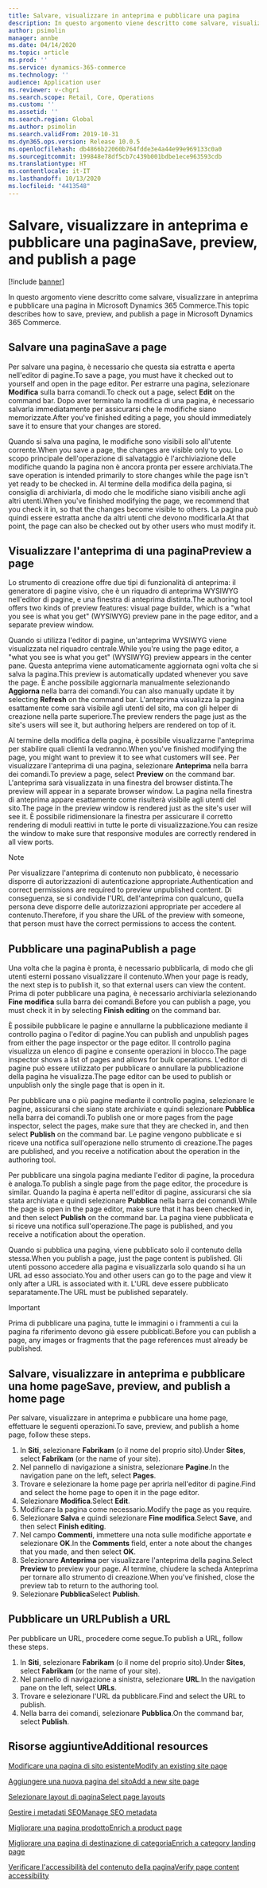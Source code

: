 ```yaml
---
title: Salvare, visualizzare in anteprima e pubblicare una pagina
description: In questo argomento viene descritto come salvare, visualizzare in anteprima e pubblicare una pagina in Microsoft Dynamics 365 Commerce.
author: psimolin
manager: annbe
ms.date: 04/14/2020
ms.topic: article
ms.prod: ''
ms.service: dynamics-365-commerce
ms.technology: ''
audience: Application user
ms.reviewer: v-chgri
ms.search.scope: Retail, Core, Operations
ms.custom: ''
ms.assetid: ''
ms.search.region: Global
ms.author: psimolin
ms.search.validFrom: 2019-10-31
ms.dyn365.ops.version: Release 10.0.5
ms.openlocfilehash: db4866b22060b764fdde3e4a44e99e969133c0a0
ms.sourcegitcommit: 199848e78df5cb7c439b001bdbe1ece963593cdb
ms.translationtype: HT
ms.contentlocale: it-IT
ms.lasthandoff: 10/13/2020
ms.locfileid: "4413548"
---
```

# <a name="save-preview-and-publish-a-page"></a><span data-ttu-id="40638-103">Salvare, visualizzare in anteprima e pubblicare una pagina</span><span class="sxs-lookup"><span data-stu-id="40638-103">Save, preview, and publish a page</span></span>

[!include [banner](includes/banner.md)]

<span data-ttu-id="40638-104">In questo argomento viene descritto come salvare, visualizzare in anteprima e pubblicare una pagina in Microsoft Dynamics 365 Commerce.</span><span class="sxs-lookup"><span data-stu-id="40638-104">This topic describes how to save, preview, and publish a page in Microsoft Dynamics 365 Commerce.</span></span>

## <a name="save-a-page"></a><span data-ttu-id="40638-105">Salvare una pagina</span><span class="sxs-lookup"><span data-stu-id="40638-105">Save a page</span></span>

<span data-ttu-id="40638-106">Per salvare una pagina, è necessario che questa sia estratta e aperta nell'editor di pagine.</span><span class="sxs-lookup"><span data-stu-id="40638-106">To save a page, you must have it checked out to yourself and open in the page editor.</span></span> <span data-ttu-id="40638-107">Per estrarre una pagina, selezionare **Modifica** sulla barra comandi.</span><span class="sxs-lookup"><span data-stu-id="40638-107">To check out a page, select **Edit** on the command bar.</span></span> <span data-ttu-id="40638-108">Dopo aver terminato la modifica di una pagina, è necessario salvarla immediatamente per assicurarsi che le modifiche siano memorizzate.</span><span class="sxs-lookup"><span data-stu-id="40638-108">After you've finished editing a page, you should immediately save it to ensure that your changes are stored.</span></span>

<span data-ttu-id="40638-109">Quando si salva una pagina, le modifiche sono visibili solo all'utente corrente.</span><span class="sxs-lookup"><span data-stu-id="40638-109">When you save a page, the changes are visible only to you.</span></span> <span data-ttu-id="40638-110">Lo scopo principale dell'operazione di salvataggio è l'archiviazione delle modifiche quando la pagina non è ancora pronta per essere archiviata.</span><span class="sxs-lookup"><span data-stu-id="40638-110">The save operation is intended primarily to store changes while the page isn't yet ready to be checked in.</span></span> <span data-ttu-id="40638-111">Al termine della modifica della pagina, si consiglia di archiviarla, di modo che le modifiche siano visibili anche agli altri utenti.</span><span class="sxs-lookup"><span data-stu-id="40638-111">When you've finished modifying the page, we recommend that you check it in, so that the changes become visible to others.</span></span> <span data-ttu-id="40638-112">La pagina può quindi essere estratta anche da altri utenti che devono modificarla.</span><span class="sxs-lookup"><span data-stu-id="40638-112">At that point, the page can also be checked out by other users who must modify it.</span></span>

## <a name="preview-a-page"></a><span data-ttu-id="40638-113">Visualizzare l'anteprima di una pagina</span><span class="sxs-lookup"><span data-stu-id="40638-113">Preview a page</span></span>

<span data-ttu-id="40638-114">Lo strumento di creazione offre due tipi di funzionalità di anteprima: il generatore di pagine visivo, che è un riquadro di anteprima WYSIWYG nell'editor di pagine, e una finestra di anteprima distinta.</span><span class="sxs-lookup"><span data-stu-id="40638-114">The authoring tool offers two kinds of preview features: visual page builder, which is a "what you see is what you get" (WYSIWYG) preview pane in the page editor, and a separate preview window.</span></span>

<span data-ttu-id="40638-115">Quando si utilizza l'editor di pagine, un'anteprima WYSIWYG viene visualizzata nel riquadro centrale.</span><span class="sxs-lookup"><span data-stu-id="40638-115">While you're using the page editor, a "what you see is what you get" (WYSIWYG) preview appears in the center pane.</span></span> <span data-ttu-id="40638-116">Questa anteprima viene automaticamente aggiornata ogni volta che si salva la pagina.</span><span class="sxs-lookup"><span data-stu-id="40638-116">This preview is automatically updated whenever you save the page.</span></span> <span data-ttu-id="40638-117">È anche possibile aggiornarla manualmente selezionando **Aggiorna** nella barra dei comandi.</span><span class="sxs-lookup"><span data-stu-id="40638-117">You can also manually update it by selecting **Refresh** on the command bar.</span></span> <span data-ttu-id="40638-118">L'anteprima visualizza la pagina esattamente come sarà visibile agli utenti del sito, ma con gli helper di creazione nella parte superiore.</span><span class="sxs-lookup"><span data-stu-id="40638-118">The preview renders the page just as the site's users will see it, but authoring helpers are rendered on top of it.</span></span>

<span data-ttu-id="40638-119">Al termine della modifica della pagina, è possibile visualizzarne l'anteprima per stabilire quali clienti la vedranno.</span><span class="sxs-lookup"><span data-stu-id="40638-119">When you've finished modifying the page, you might want to preview it to see what customers will see.</span></span> <span data-ttu-id="40638-120">Per visualizzare l'anteprima di una pagina, selezionare **Anteprima** nella barra dei comandi.</span><span class="sxs-lookup"><span data-stu-id="40638-120">To preview a page, select **Preview** on the command bar.</span></span> <span data-ttu-id="40638-121">L'anteprima sarà visualizzata in una finestra del browser distinta.</span><span class="sxs-lookup"><span data-stu-id="40638-121">The preview will appear in a separate browser window.</span></span> <span data-ttu-id="40638-122">La pagina nella finestra di anteprima appare esattamente come risulterà visibile agli utenti del sito.</span><span class="sxs-lookup"><span data-stu-id="40638-122">The page in the preview window is rendered just as the site's user will see it.</span></span> <span data-ttu-id="40638-123">È possibile ridimensionare la finestra per assicurare il corretto rendering di moduli reattivi in tutte le porte di visualizzazione.</span><span class="sxs-lookup"><span data-stu-id="40638-123">You can resize the window to make sure that responsive modules are correctly rendered in all view ports.</span></span>

> [!NOTE]
> <span data-ttu-id="40638-124">Per visualizzare l'anteprima di contenuto non pubblicato, è necessario disporre di autorizzazioni di autenticazione appropriate.</span><span class="sxs-lookup"><span data-stu-id="40638-124">Authentication and correct permissions are required to preview unpublished content.</span></span> <span data-ttu-id="40638-125">Di conseguenza, se si condivide l'URL dell'anteprima con qualcuno, quella persona deve disporre delle autorizzazioni appropriate per accedere al contenuto.</span><span class="sxs-lookup"><span data-stu-id="40638-125">Therefore, if you share the URL of the preview with someone, that person must have the correct permissions to access the content.</span></span>

## <a name="publish-a-page"></a><span data-ttu-id="40638-126">Pubblicare una pagina</span><span class="sxs-lookup"><span data-stu-id="40638-126">Publish a page</span></span>

<span data-ttu-id="40638-127">Una volta che la pagina è pronta, è necessario pubblicarla, di modo che gli utenti esterni possano visualizzare il contenuto.</span><span class="sxs-lookup"><span data-stu-id="40638-127">When your page is ready, the next step is to publish it, so that external users can view the content.</span></span> <span data-ttu-id="40638-128">Prima di poter pubblicare una pagina, è necessario archiviarla selezionando **Fine modifica** sulla barra dei comandi.</span><span class="sxs-lookup"><span data-stu-id="40638-128">Before you can publish a page, you must check it in by selecting **Finish editing** on the command bar.</span></span>

<span data-ttu-id="40638-129">È possibile pubblicare le pagine e annullarne la pubblicazione mediante il controllo pagina o l'editor di pagine.</span><span class="sxs-lookup"><span data-stu-id="40638-129">You can publish and unpublish pages from either the page inspector or the page editor.</span></span> <span data-ttu-id="40638-130">Il controllo pagina visualizza un elenco di pagine e consente operazioni in blocco.</span><span class="sxs-lookup"><span data-stu-id="40638-130">The page inspector shows a list of pages and allows for bulk operations.</span></span> <span data-ttu-id="40638-131">L'editor di pagine può essere utilizzato per pubblicare o annullare la pubblicazione della pagina he visualizza.</span><span class="sxs-lookup"><span data-stu-id="40638-131">The page editor can be used to publish or unpublish only the single page that is open in it.</span></span>

<span data-ttu-id="40638-132">Per pubblicare una o più pagine mediante il controllo pagina, selezionare le pagine, assicurarsi che siano state archiviate e quindi selezionare **Pubblica** nella barra dei comandi.</span><span class="sxs-lookup"><span data-stu-id="40638-132">To publish one or more pages from the page inspector, select the pages, make sure that they are checked in, and then select **Publish** on the command bar.</span></span> <span data-ttu-id="40638-133">Le pagine vengono pubblicate e si riceve una notifica sull'operazione nello strumento di creazione.</span><span class="sxs-lookup"><span data-stu-id="40638-133">The pages are published, and you receive a notification about the operation in the authoring tool.</span></span>

<span data-ttu-id="40638-134">Per pubblicare una singola pagina mediante l'editor di pagine, la procedura è analoga.</span><span class="sxs-lookup"><span data-stu-id="40638-134">To publish a single page from the page editor, the procedure is similar.</span></span> <span data-ttu-id="40638-135">Quando la pagina è aperta nell'editor di pagine, assicurarsi che sia stata archiviata e quindi selezionare **Pubblica** nella barra dei comandi.</span><span class="sxs-lookup"><span data-stu-id="40638-135">While the page is open in the page editor, make sure that it has been checked in, and then select **Publish** on the command bar.</span></span> <span data-ttu-id="40638-136">La pagina viene pubblicata e si riceve una notifica sull'operazione.</span><span class="sxs-lookup"><span data-stu-id="40638-136">The page is published, and you receive a notification about the operation.</span></span>

<span data-ttu-id="40638-137">Quando si pubblica una pagina, viene pubblicato solo il contenuto della stessa.</span><span class="sxs-lookup"><span data-stu-id="40638-137">When you publish a page, just the page content is published.</span></span> <span data-ttu-id="40638-138">Gli utenti possono accedere alla pagina e visualizzarla solo quando si ha un URL ad esso associato.</span><span class="sxs-lookup"><span data-stu-id="40638-138">You and other users can go to the page and view it only after a URL is associated with it.</span></span> <span data-ttu-id="40638-139">L'URL deve essere pubblicato separatamente.</span><span class="sxs-lookup"><span data-stu-id="40638-139">The URL must be published separately.</span></span>

> [!IMPORTANT]
> <span data-ttu-id="40638-140">Prima di pubblicare una pagina, tutte le immagini o i frammenti a cui la pagina fa riferimento devono già essere pubblicati.</span><span class="sxs-lookup"><span data-stu-id="40638-140">Before you can publish a page, any images or fragments that the page references must already be published.</span></span>

## <a name="save-preview-and-publish-a-home-page"></a><span data-ttu-id="40638-141">Salvare, visualizzare in anteprima e pubblicare una home page</span><span class="sxs-lookup"><span data-stu-id="40638-141">Save, preview, and publish a home page</span></span>

<span data-ttu-id="40638-142">Per salvare, visualizzare in anteprima e pubblicare una home page, effettuare le seguenti operazioni.</span><span class="sxs-lookup"><span data-stu-id="40638-142">To save, preview, and publish a home page, follow these steps.</span></span>

1. <span data-ttu-id="40638-143">In **Siti**, selezionare **Fabrikam** (o il nome del proprio sito).</span><span class="sxs-lookup"><span data-stu-id="40638-143">Under **Sites**, select **Fabrikam** (or the name of your site).</span></span>
1. <span data-ttu-id="40638-144">Nel pannello di navigazione a sinistra, selezionare **Pagine**.</span><span class="sxs-lookup"><span data-stu-id="40638-144">In the navigation pane on the left, select **Pages**.</span></span>
1. <span data-ttu-id="40638-145">Trovare e selezionare la home page per aprirla nell'editor di pagine.</span><span class="sxs-lookup"><span data-stu-id="40638-145">Find and select the home page to open it in the page editor.</span></span>
1. <span data-ttu-id="40638-146">Selezionare **Modifica**.</span><span class="sxs-lookup"><span data-stu-id="40638-146">Select **Edit**.</span></span>
1. <span data-ttu-id="40638-147">Modificare la pagina come necessario.</span><span class="sxs-lookup"><span data-stu-id="40638-147">Modify the page as you require.</span></span>
1. <span data-ttu-id="40638-148">Selezionare **Salva** e quindi selezionare **Fine modifica**.</span><span class="sxs-lookup"><span data-stu-id="40638-148">Select **Save**, and then select **Finish editing**.</span></span>
1. <span data-ttu-id="40638-149">Nel campo **Commenti**, immettere una nota sulle modifiche apportate e selezionare **OK**.</span><span class="sxs-lookup"><span data-stu-id="40638-149">In the **Comments** field, enter a note about the changes that you made, and then select **OK**.</span></span>
1. <span data-ttu-id="40638-150">Selezionare **Anteprima** per visualizzare l'anteprima della pagina.</span><span class="sxs-lookup"><span data-stu-id="40638-150">Select **Preview** to preview your page.</span></span> <span data-ttu-id="40638-151">Al termine, chiudere la scheda Anteprima per tornare allo strumento di creazione.</span><span class="sxs-lookup"><span data-stu-id="40638-151">When you've finished, close the preview tab to return to the authoring tool.</span></span>
1. <span data-ttu-id="40638-152">Selezionare **Pubblica**</span><span class="sxs-lookup"><span data-stu-id="40638-152">Select **Publish**.</span></span>

## <a name="publish-a-url"></a><span data-ttu-id="40638-153">Pubblicare un URL</span><span class="sxs-lookup"><span data-stu-id="40638-153">Publish a URL</span></span>

<span data-ttu-id="40638-154">Per pubblicare un URL, procedere come segue.</span><span class="sxs-lookup"><span data-stu-id="40638-154">To publish a URL, follow these steps.</span></span>

1. <span data-ttu-id="40638-155">In **Siti**, selezionare **Fabrikam** (o il nome del proprio sito).</span><span class="sxs-lookup"><span data-stu-id="40638-155">Under **Sites**, select **Fabrikam** (or the name of your site).</span></span>
1. <span data-ttu-id="40638-156">Nel pannello di navigazione a sinistra, selezionare **URL**.</span><span class="sxs-lookup"><span data-stu-id="40638-156">In the navigation pane on the left, select **URLs**.</span></span>
1. <span data-ttu-id="40638-157">Trovare e selezionare l'URL da pubblicare.</span><span class="sxs-lookup"><span data-stu-id="40638-157">Find and select the URL to publish.</span></span>
1. <span data-ttu-id="40638-158">Nella barra dei comandi, selezionare **Pubblica**.</span><span class="sxs-lookup"><span data-stu-id="40638-158">On the command bar, select **Publish**.</span></span>

## <a name="additional-resources"></a><span data-ttu-id="40638-159">Risorse aggiuntive</span><span class="sxs-lookup"><span data-stu-id="40638-159">Additional resources</span></span>

[<span data-ttu-id="40638-160">Modificare una pagina di sito esistente</span><span class="sxs-lookup"><span data-stu-id="40638-160">Modify an existing site page</span></span>](modify-existing-page.md)

[<span data-ttu-id="40638-161">Aggiungere una nuova pagina del sito</span><span class="sxs-lookup"><span data-stu-id="40638-161">Add a new site page</span></span>](add-new-page.md)

[<span data-ttu-id="40638-162">Selezionare layout di pagina</span><span class="sxs-lookup"><span data-stu-id="40638-162">Select page layouts</span></span>](select-page-layouts.md)

[<span data-ttu-id="40638-163">Gestire i metadati SEO</span><span class="sxs-lookup"><span data-stu-id="40638-163">Manage SEO metadata</span></span>](manage-seo-metadata.md)

[<span data-ttu-id="40638-164">Migliorare una pagina prodotto</span><span class="sxs-lookup"><span data-stu-id="40638-164">Enrich a product page</span></span>](enrich-product-page.md)

[<span data-ttu-id="40638-165">Migliorare una pagina di destinazione di categoria</span><span class="sxs-lookup"><span data-stu-id="40638-165">Enrich a category landing page</span></span>](enrich-category-page.md)

[<span data-ttu-id="40638-166">Verificare l'accessibilità del contenuto della pagina</span><span class="sxs-lookup"><span data-stu-id="40638-166">Verify page content accessibility</span></span>](verify-accessibility.md)
